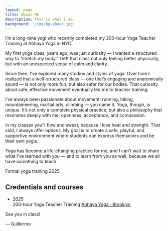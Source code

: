 ```yaml
---
layout: page
title: About Me
description: This is what I do.
background: '/img/bg-about.jpg'
---
```


I’m a long-time yogi who recently completed my 200-hour Yoga Teacher Training at Abhaya Yoga in NYC.

My first yoga class, years ago, was just curiosity — I wanted a structured way to “stretch my body.” I left that class not only feeling better physically, but with an unexpected sense of calm and clarity.

Since then, I’ve explored many studios and styles of yoga. Over time I realized that a well-structured class — one that’s engaging and anatomically sound — is not only more fun, but also safer for our bodies. That curiosity about safe, effective movement eventually led me to teacher training.

I’ve always been passionate about movement: running, hiking, mountaineering, martial arts, climbing — you name it. Yoga, though, is unique. It’s not only a complete physical practice, but also a philosophy that resonates deeply with me: openness, acceptance, and compassion.

In my classes you’ll flow and sweat, because I love heat and strength. That said, I always offer options. My goal is to create a safe, playful, and supportive environment where students can express themselves and be their own yogis.

Yoga has become a life-changing practice for me, and I can’t wait to share what I’ve learned with you — and to learn from you as well, because we all have something to teach.

<div class="certifications">
<div class="certifications__badge">
<span class="certifications__label">Formal yoga training</span>
<span class="certifications__years">2025</span>
</div>
<div class="certifications__content">
<h2 class="certifications__title">Credentials and courses</h2>
<ul class="certifications__list">
<li class="certifications__item">
<span class="certifications__item-year">2025</span>
<div class="certifications__item-body">
<span class="certifications__course">200-hour Yoga Teacher Training</span>
<span class="certifications__details"><a href="https://abhayayoga.com/"> Abhaya Yoga · Brooklyn</a></span>
</div>
</li>
</ul>
</div>
</div>

See you in class!

— Guillermo